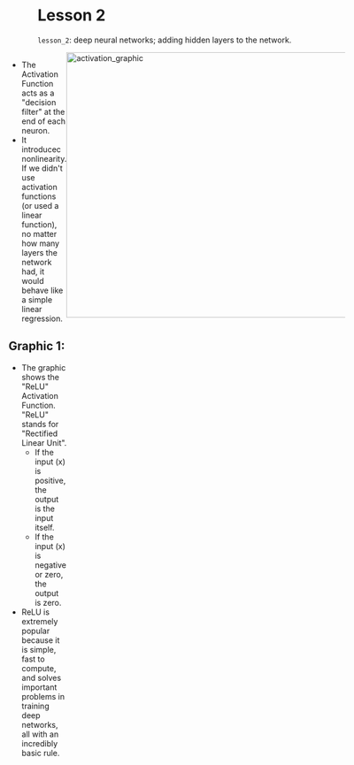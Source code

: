 # Lesson 2

`lesson_2`: deep neural networks; adding hidden layers to the network.

<div style="display: flex; justify-content: center;">
<div class="texto-titulo">

* The Activation Function acts as a "decision filter" at the end of each neuron.
* It introducec nonlinearity. If we didn't use activation functions (or used a linear function), no matter how many layers the network had, it would behave like a simple linear regression.

## Graphic 1:
* The graphic shows the "ReLU" Activation Function. "ReLU" stands for "Rectified Linear Unit".
  * If the input (x) is positive, the output is the input itself.
  * If the input (x) is negative or zero, the output is zero.
* ReLU is extremely popular because it is simple, fast to compute, and solves important problems in training deep networks, all with an incredibly basic rule.

</div>
      <img width="640" height="480" alt="activation_graphic" src="https://github.com/user-attachments/assets/5fce2889-6b84-434d-9c1d-e9bad4583be8" />
</div>
